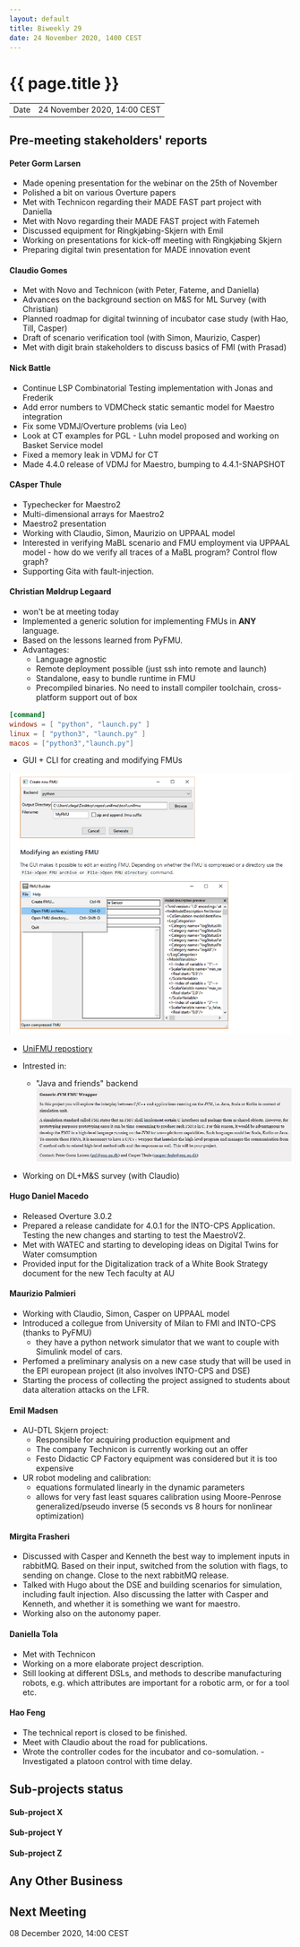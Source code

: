 ```yaml
---
layout: default
title: Biweekly 29
date: 24 November 2020, 1400 CEST
---
```


<script src="https://code.jquery.com/jquery-1.11.1.min.js">
</script>
<script src="/javascripts/edit.js"></script>
<script>setEditButonNm();</script>

# {{ page.title }}

|      |                              |
| ---- | ---------------------------- |
| Date | 24 November 2020, 14:00 CEST |

## Pre-meeting stakeholders' reports

<!-- Please keep in mind that the minutes are publicly available.-->

#### Peter Gorm Larsen

- Made opening presentation for the webinar on the 25th of November
- Polished a bit on various Overture papers
- Met with Technicon regarding their MADE FAST part project with Daniella
- Met with Novo regarding their MADE FAST project with Fatemeh
- Discussed equipment for Ringkjøbing-Skjern with Emil
- Working on presentations for kick-off meeting with Ringkjøbing Skjern
- Preparing digital twin presentation for MADE innovation event

#### Claudio Gomes

- Met with Novo and Technicon (with Peter, Fateme, and Daniella)
- Advances on the background section on M&S for ML Survey (with Christian)
- Planned roadmap for digital twinning of incubator case study (with Hao, Till, Casper)
- Draft of scenario verification tool (with Simon, Maurizio, Casper)
- Met with digit brain stakeholders to discuss basics of FMI (with Prasad)

#### Nick Battle

- Continue LSP Combinatorial Testing implementation with Jonas and Frederik
- Add error numbers to VDMCheck static semantic model for Maestro integration
- Fix some VDMJ/Overture problems (via Leo)
- Look at CT examples for PGL - Luhn model proposed and working on Basket Service model
- Fixed a memory leak in VDMJ for CT
- Made 4.4.0 release of VDMJ for Maestro, bumping to 4.4.1-SNAPSHOT

#### CAsper Thule

- Typechecker for Maestro2
- Multi-dimensional arrays for Maestro2
- Maestro2 presentation
- Working with Claudio, Simon, Maurizio on UPPAAL model
- Interested in verifying MaBL scenario and FMU employment via UPPAAL model - how do we verify all traces of a MaBL program? Control flow graph?
- Supporting Gita with fault-injection.

#### Christian Møldrup Legaard

- won't be at meeting today
- Implemented a generic solution for implementing FMUs in **ANY** language.
- Based on the lessons learned from PyFMU.
- Advantages:
  - Language agnostic
  - Remote deployment possible (just ssh into remote and launch)
  - Standalone, easy to bundle runtime in FMU
  - Precompiled binaries. No need to install compiler toolchain, cross-platform support out of box

```toml
[command]
windows = [ "python", "launch.py" ]
linux = [ "python3", "launch.py" ]
macos = ["python3","launch.py"]
```

- GUI + CLI for creating and modifying FMUs

![](assets/2020-11-24-11-57-57.png)

- [UniFMU repostiory](https://github.com/INTO-CPS-Association/unifmu)

- Intrested in:

  - "Java and friends" backend
    ![](assets/2020-11-24-12-06-59.png)

- Working on DL+M&S survey (with Claudio)

#### Hugo Daniel Macedo
- Released Overture 3.0.2
- Prepared a release candidate for 4.0.1 for the INTO-CPS Application. Testing the new changes and starting to test the MaestroV2. 
- Met with WATEC and starting to developing ideas on Digital Twins for Water comsumption
- Provided input for the Digitalization track of a White Book Strategy document for the new Tech faculty at AU

#### Maurizio Palmieri
- Working with Claudio, Simon, Casper on UPPAAL model
- Introduced a collegue from University of Milan to FMI and INTO-CPS (thanks to PyFMU)
	- they have a python network simulator that we want to couple with Simulink model of cars.
- Perfomed a preliminary analysis on a new case study that will be used in the EPI european project (it also involves INTO-CPS and DSE)
- Starting the process of collecting the project assigned to students about data alteration attacks on the LFR.

#### Emil Madsen
- AU-DTL Skjern project:
  - Responsible for acquiring production equipment and 
  - The company Technicon is currently working out an offer
  - Festo Didactic CP Factory equipment was considered but it is too expensive
- UR robot modeling and calibration:
  - equations formulated linearly in the dynamic parameters
  - allows for very fast least squares calibration using Moore-Penrose generalized/pseudo inverse (5 seconds vs 8 hours for nonlinear optimization)

#### Mirgita Frasheri
- Discussed with Casper and Kenneth the best way to implement inputs in rabbitMQ. Based on their input, switched from the solution with flags, 
to sending on change. Close to the next rabbitMQ release.
- Talked with Hugo about the DSE and building scenarios for simulation, including fault injection. Also discussing the latter with Casper and Kenneth, and whether it is something we want for maestro.
- Working also on the autonomy paper.

#### Daniella Tola
- Met with Technicon
- Working on a more elaborate project description.
- Still looking at different DSLs, and methods to describe manufacturing robots, e.g. which attributes are important for a robotic arm, or for a tool etc.

#### Hao Feng
- The technical report is closed to be finished. 
- Meet with Claudio about the road for publications.
- Wrote the controller codes for the incubator and co-somulation. 
-Investigated a platoon control with time delay. 

## Sub-projects status

#### Sub-project X

#### Sub-project Y

#### Sub-project Z

## Any Other Business

## Next Meeting

08 December 2020, 14:00 CEST

<div id="edit_page_div"></div>

